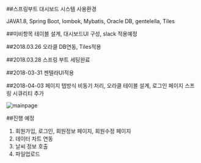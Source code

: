 ##스프링부트 대시보드 시스템 사용환경

JAVA1.8, Spring Boot, lombok, Mybatis, Oracle DB, gentelella, Tiles

##미비항목 
테이블 설계, 대시보드UI 구성, slack 적용예정

##2018.03.26
오라클 DB연동, Tiles적용

##2018.03.28 
스프링 부트 세팅완료

##2018-03-31 
젠텔라UI적용

##2018-04-03
페이지 탭방식 비동기 처리, 오라클 테이블 설계, 로그인 페이지 스프링 시큐리티 추가

![mainpage](https://user-images.githubusercontent.com/12209348/38228816-7aec3b06-3740-11e8-996e-e27163ca63b1.PNG)


##진행 예정
1. 회원가입, 로그인, 회원정보 페이지, 회원수정 페이지
2. 데이터 차트 연동
3. 날씨 정보 호출 
4. 파일업로드 